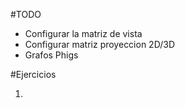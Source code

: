 #TODO
- Configurar la matriz de vista
- Configurar matriz proyeccion 2D/3D
- Grafos Phigs

#Ejercicios

1. 
